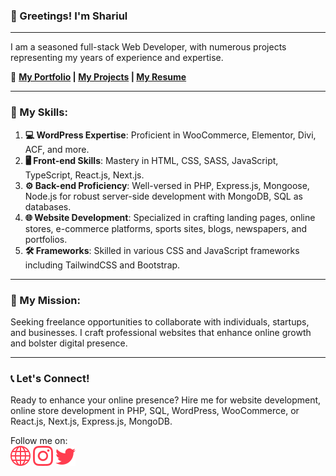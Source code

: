 ### 👋 Greetings! I'm Shariul

---

I am a seasoned full-stack Web Developer, with numerous projects representing my years of experience and expertise.

🔗 **[My Portfolio](https://shariul.com) | [My Projects](https://shariul.com/#portfolio) | [My Resume](https://shariul.com/wp-content/uploads/2024/04/resume.pdf)**

---

### 🚀 My Skills:

1. **💻 WordPress Expertise**: Proficient in WooCommerce, Elementor, Divi, ACF, and more.
2. **🖥️ Front-end Skills**: Mastery in HTML, CSS, SASS, JavaScript, TypeScript, React.js, Next.js.
3. **⚙️ Back-end Proficiency**: Well-versed in PHP, Express.js, Mongoose, Node.js for robust server-side development with MongoDB, SQL as databases.
4. **🌐 Website Development**: Specialized in crafting landing pages, online stores, e-commerce platforms, sports sites, blogs, newspapers, and portfolios.
5. **🛠️ Frameworks**: Skilled in various CSS and JavaScript frameworks including TailwindCSS and Bootstrap.

---

### 🎯 My Mission:
Seeking freelance opportunities to collaborate with individuals, startups, and businesses. I craft professional websites that enhance online growth and bolster digital presence.

---

### 📞 Let's Connect!
Ready to enhance your online presence? Hire me for website development, online store development in PHP, SQL, WordPress, WooCommerce, or React.js, Next.js, Express.js, MongoDB.

Follow me on:  
[<img src='https://github.com/shariult/shariult/blob/main/assets/web.svg' alt='website' height='32'>](https://shariul.com)   [<img src='https://github.com/shariult/shariult/blob/main/assets/instagram.svg' alt='instagram' height='32'>](https://www.instagram.com/shariul.developer)    [<img src='https://github.com/shariult/shariult/blob/main/assets/twitter.svg' alt='twitter' height='32'>](https://x.com/Shariul665)
